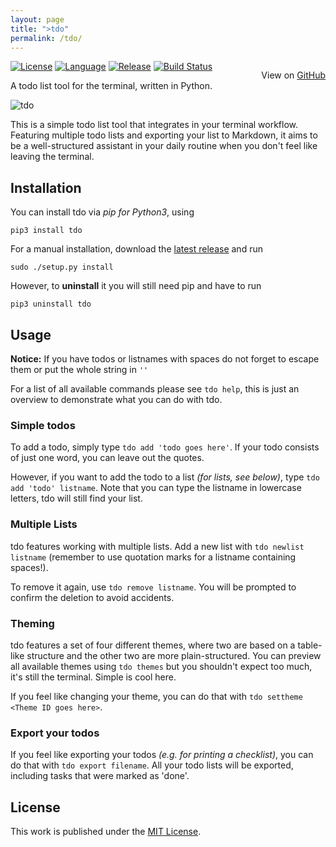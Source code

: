 ```yaml
---
layout: page
title: ">tdo"
permalink: /tdo/
---
```

<p style="float: right;">View on <a href="https://github.com/tdolist/tdo">GitHub</a></p>

[![License](https://img.shields.io/badge/license-MIT-red.svg?style=flat)](http://mit-license.org) [![Language](https://img.shields.io/badge/language-Python%203.5%2B-blue.svg)](https://www.python.org) [![Release](https://img.shields.io/badge/release-v1.1.1-brightgreen.svg)](https://github.com/tdolist/tdo/releases/latest) [![Build Status](https://travis-ci.org/tdolist/tdo.svg?branch=master)](https://travis-ci.org/tdolist/tdo)


A todo list tool for the terminal, written in Python.

![tdo](https://cloud.githubusercontent.com/assets/6068259/11023461/b922d256-8679-11e5-8d27-299fa328763f.gif)

This is a simple todo list tool that integrates in your terminal workflow.  
Featuring multiple todo lists and exporting your list to Markdown, it aims to be a well-structured assistant in your daily routine when you don't feel like leaving the terminal.

## Installation

You can install tdo via _pip for Python3_, using  
```
pip3 install tdo
```

For a manual installation, download the [latest release](https://github.com/tdolist/tdo/releases/latest) and run
```
sudo ./setup.py install
```

However, to __uninstall__ it you will still need pip and have to run
```
pip3 uninstall tdo
```

## Usage

__Notice:__ If you have todos or listnames with spaces do not forget to escape them or put the whole string in `''`

For a list of all available commands please see `tdo help`, this is just an overview to demonstrate what you can do with tdo.

### Simple todos
To add a todo, simply type `tdo add 'todo goes here'`. If your todo consists of just one word, you can leave out the quotes.

However, if you want to add the todo to a list _(for lists, see below)_, type `tdo add 'todo' listname`. Note that you can type the listname in lowercase letters, tdo will still find your list.

### Multiple Lists
tdo features working with multiple lists. Add a new list with `tdo newlist listname` (remember to use quotation marks for a listname containing spaces!).

To remove it again, use `tdo remove listname`. You will be prompted to confirm the deletion to avoid accidents.

### Theming
tdo features a set of four different themes, where two are based on a table-like structure and the other two are more plain-structured.
You can preview all available themes using `tdo themes` but you shouldn't expect too much, it's still the terminal. Simple is cool here.  

If you feel like changing your theme, you can do that with `tdo settheme <Theme ID goes here>`.

### Export your todos
If you feel like exporting your todos _(e.g. for printing a checklist)_, you can do that with `tdo export filename`. All your todo lists will be exported, including tasks that were marked as 'done'.

## License

This work is published under the [MIT License](LICENSE.txt).
